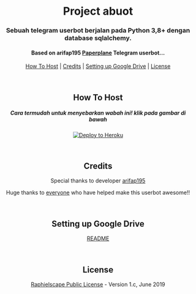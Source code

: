 <h1 align="center">Project abuot </h1>
<h3 align="center">Sebuah telegram userbot berjalan pada Python 3,8+ dengan database sqlalchemy.</h3>
<h4 align="center">Based on arifap195 <a href="https://github.com/arifap195/Telegram-Paperplane">Paperplane</a> Telegram userbot...</h4>
<p align="center"><a href="#how-to-host">How To Host</a> | <a href="#credits">Credits</a> | <a href="#setting-up-google-drive">Setting up Google Drive</a> | <a href="#license">License</a></p>
<p align="center">&nbsp;</p>
<h2 align="center">How To Host</h2>
<h5 align="center">Cara termudah untuk menyebarkan wabah ini! klik pada gambar di bawah</h5>
<p align="center"><a href="https://heroku.com/deploy?template=https://github.com/arifap195/abuot/tree/sql-extended"> <img src="https://camo.githubusercontent.com/83b0e95b38892b49184e07ad572c94c8038323fb/68747470733a2f2f7777772e6865726f6b7563646e2e636f6d2f6465706c6f792f627574746f6e2e737667" alt="Deploy to Heroku" /></a></p>
<p align="center">&nbsp;</p>
<h2 align="center">Credits</h2>
<p align="center">Special thanks to developer <a href="https//github.com/arifap195">arifap195</a>
<p align="center">Huge thanks to <a href="https://github.com/arifap195/abuot/graphs/contributors">everyone</a> who have helped make this userbot awesome!!</p>
<p align="center">&nbsp;</p>
<h2 align="center">Setting up Google Drive</h2>
<p align="center"><a href="https://telegra.ph/How-To-Setup-Google-Drive-04-03">README</a></p>
<p align="center">&nbsp;</p>
<h2 align="center">License</h2>
<p align="center"><a href="https://github.com/arifap195/abuot/blob/sql-extended/LICENSE">Raphielscape Public License</a> - Version 1.c, June 2019</p>
